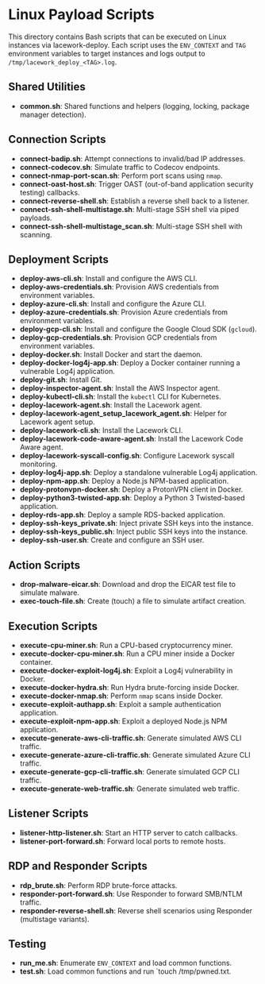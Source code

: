 # Linux Payload Scripts

This directory contains Bash scripts that can be executed on Linux instances via lacework-deploy. Each script uses the `ENV_CONTEXT` and `TAG` environment variables to target instances and logs output to `/tmp/lacework_deploy_<TAG>.log`.

## Shared Utilities
- **common.sh**: Shared functions and helpers (logging, locking, package manager detection).

## Connection Scripts
- **connect-badip.sh**: Attempt connections to invalid/bad IP addresses.
- **connect-codecov.sh**: Simulate traffic to Codecov endpoints.
- **connect-nmap-port-scan.sh**: Perform port scans using `nmap`.
- **connect-oast-host.sh**: Trigger OAST (out-of-band application security testing) callbacks.
- **connect-reverse-shell.sh**: Establish a reverse shell back to a listener.
- **connect-ssh-shell-multistage.sh**: Multi-stage SSH shell via piped payloads.
- **connect-ssh-shell-multistage_scan.sh**: Multi-stage SSH shell with scanning.

## Deployment Scripts
- **deploy-aws-cli.sh**: Install and configure the AWS CLI.
- **deploy-aws-credentials.sh**: Provision AWS credentials from environment variables.
- **deploy-azure-cli.sh**: Install and configure the Azure CLI.
- **deploy-azure-credentials.sh**: Provision Azure credentials from environment variables.
- **deploy-gcp-cli.sh**: Install and configure the Google Cloud SDK (`gcloud`).
- **deploy-gcp-credentials.sh**: Provision GCP credentials from environment variables.
- **deploy-docker.sh**: Install Docker and start the daemon.
- **deploy-docker-log4j-app.sh**: Deploy a Docker container running a vulnerable Log4j application.
- **deploy-git.sh**: Install Git.
- **deploy-inspector-agent.sh**: Install the AWS Inspector agent.
- **deploy-kubectl-cli.sh**: Install the `kubectl` CLI for Kubernetes.
- **deploy-lacework-agent.sh**: Install the Lacework agent.
- **deploy-lacework-agent_setup_lacework_agent.sh**: Helper for Lacework agent setup.
- **deploy-lacework-cli.sh**: Install the Lacework CLI.
- **deploy-lacework-code-aware-agent.sh**: Install the Lacework Code Aware agent.
- **deploy-lacework-syscall-config.sh**: Configure Lacework syscall monitoring.
- **deploy-log4j-app.sh**: Deploy a standalone vulnerable Log4j application.
- **deploy-npm-app.sh**: Deploy a Node.js NPM-based application.
- **deploy-protonvpn-docker.sh**: Deploy a ProtonVPN client in Docker.
- **deploy-python3-twisted-app.sh**: Deploy a Python 3 Twisted-based application.
- **deploy-rds-app.sh**: Deploy a sample RDS-backed application.
- **deploy-ssh-keys_private.sh**: Inject private SSH keys into the instance.
- **deploy-ssh-keys_public.sh**: Inject public SSH keys into the instance.
- **deploy-ssh-user.sh**: Create and configure an SSH user.

## Action Scripts
- **drop-malware-eicar.sh**: Download and drop the EICAR test file to simulate malware.
- **exec-touch-file.sh**: Create (touch) a file to simulate artifact creation.

## Execution Scripts
- **execute-cpu-miner.sh**: Run a CPU-based cryptocurrency miner.
- **execute-docker-cpu-miner.sh**: Run a CPU miner inside a Docker container.
- **execute-docker-exploit-log4j.sh**: Exploit a Log4j vulnerability in Docker.
- **execute-docker-hydra.sh**: Run Hydra brute-forcing inside Docker.
- **execute-docker-nmap.sh**: Perform `nmap` scans inside Docker.
- **execute-exploit-authapp.sh**: Exploit a sample authentication application.
- **execute-exploit-npm-app.sh**: Exploit a deployed Node.js NPM application.
- **execute-generate-aws-cli-traffic.sh**: Generate simulated AWS CLI traffic.
- **execute-generate-azure-cli-traffic.sh**: Generate simulated Azure CLI traffic.
- **execute-generate-gcp-cli-traffic.sh**: Generate simulated GCP CLI traffic.
- **execute-generate-web-traffic.sh**: Generate simulated web traffic.

## Listener Scripts
- **listener-http-listener.sh**: Start an HTTP server to catch callbacks.
- **listener-port-forward.sh**: Forward local ports to remote hosts.

## RDP and Responder Scripts
- **rdp_brute.sh**: Perform RDP brute-force attacks.
- **responder-port-forward.sh**: Use Responder to forward SMB/NTLM traffic.
- **responder-reverse-shell.sh**: Reverse shell scenarios using Responder (multistage variants).

## Testing
- **run_me.sh**: Enumerate `ENV_CONTEXT` and load common functions.
- **test.sh**: Load common functions and run `touch /tmp/pwned.txt.